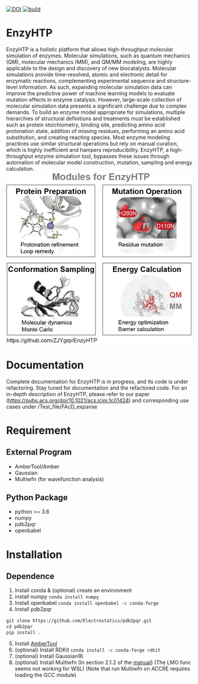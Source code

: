 [![DOI](https://zenodo.org/badge/459668860.svg)](https://zenodo.org/badge/latestdoi/459668860)
[![build](https://github.com/google/yapf/actions/workflows/ci.yml/badge.svg)](https://github.com/google/yapf/actions)

# EnzyHTP
  EnzyHTP is a holistic platform that allows high-throughput molecular simulation of enzymes. Molecular simulations, such as quantum mechanics (QM), molecular mechanics (MM), and QM/MM modeling, are highly applicable to the design and discovery of new biocatalysts. Molecular simulations provide time-resolved, atomic and electronic detail for enzymatic reactions, complementing experimental sequence and structure-level information. As such, expanding molecular simulation data can improve the predictive power of machine learning models to evaluate mutation effects in enzyme catalysis. However, large-scale collection of molecular simulation data presents a significant challenge due to complex demands. To build an enzyme model appropriate for simulations, multiple hierarchies of structural definitions and treatments must be established such as protein stoichiometry, binding site, predicting amino acid protonation state, addition of missing residues, performing an amino acid substitution, and creating reacting species. Most enzyme modeling practices use similar structural operations but rely on manual curation, which is highly inefficient and hampers reproducibility. EnzyHTP, a high-throughput enzyme simulation tool, bypasses these issues through automation of molecular model construction, mutation, sampling and energy calculation.
![](Four_modules_whitebg.png)

# Documentation
Complete documentation for EnzyHTP is in progress, and its code is under refactoring. Stay tuned for documentation and the refactored code. For an in-depth description of EnzyHTP, please refer to our paper (https://pubs.acs.org/doi/10.1021/acs.jcim.1c01424) and corresponding use cases under /Test_file/FAcD_expanse

# Requirement
## External Program
- AmberTool/Amber
- Gaussian
- Multiwfn (for wavefunction analysis)
## Python Package
- python >= 3.6
- numpy
- pdb2pqr
- openbabel

# Installation 
## Dependence
1. Install conda & (optional) create an environment
2. install numpy `conda install numpy`
3. Install openbabel `conda install openbabel -c conda-forge`
4. Install pdb2pqr 
```
git clone https://github.com/Electrostatics/pdb2pqr.git
cd pdb2pqr
pip install .
```
5. Install [AmberTool](https://ambermd.org/AmberTools.php)
6. (optional) Install RDKit `conda install -c conda-forge rdkit`
7. (optional) Install Gaussian16 
8. (optional) Install Multiwfn (In section 2.1.2 of the [manual](http://sobereva.com/multiwfn/)) (The LMO func seems not working for WSL) (Note that run Multiwfn on ACCRE requires loading the GCC module) 
